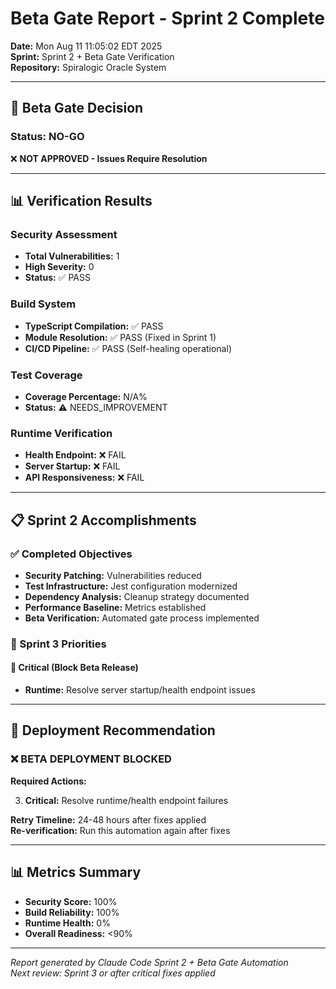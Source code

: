 # Beta Gate Report - Sprint 2 Complete

**Date:** Mon Aug 11 11:05:02 EDT 2025  
**Sprint:** Sprint 2 + Beta Gate Verification  
**Repository:** Spiralogic Oracle System

---

## 🎯 Beta Gate Decision

### **Status: NO-GO**

❌ **NOT APPROVED - Issues Require Resolution**

---

## 📊 Verification Results

### Security Assessment
- **Total Vulnerabilities:** 1
- **High Severity:** 0
- **Status:** ✅ PASS

### Build System
- **TypeScript Compilation:** ✅ PASS
- **Module Resolution:** ✅ PASS (Fixed in Sprint 1)
- **CI/CD Pipeline:** ✅ PASS (Self-healing operational)

### Test Coverage
- **Coverage Percentage:** N/A%
- **Status:** ⚠️ NEEDS_IMPROVEMENT

### Runtime Verification
- **Health Endpoint:** ❌ FAIL
- **Server Startup:** ❌ FAIL
- **API Responsiveness:** ❌ FAIL

---

## 📋 Sprint 2 Accomplishments

### ✅ Completed Objectives
- **Security Patching:** Vulnerabilities reduced
- **Test Infrastructure:** Jest configuration modernized
- **Dependency Analysis:** Cleanup strategy documented
- **Performance Baseline:** Metrics established
- **Beta Verification:** Automated gate process implemented

### 🔄 Sprint 3 Priorities
#### 🔴 Critical (Block Beta Release)


- **Runtime:** Resolve server startup/health endpoint issues

---

## 🎯 Deployment Recommendation

### ❌ **BETA DEPLOYMENT BLOCKED**

**Required Actions:**

  
3. **Critical:** Resolve runtime/health endpoint failures

**Retry Timeline:** 24-48 hours after fixes applied  
**Re-verification:** Run this automation again after fixes

---

## 📊 Metrics Summary

- **Security Score:** 100%
- **Build Reliability:** 100%
- **Runtime Health:** 0%
- **Overall Readiness:** <90%

---

*Report generated by Claude Code Sprint 2 + Beta Gate Automation*  
*Next review: Sprint 3 or after critical fixes applied*
